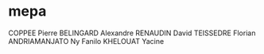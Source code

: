 mepa
====

COPPEE Pierre
BELINGARD Alexandre
RENAUDIN David
TEISSEDRE Florian
ANDRIAMANJATO Ny Fanilo
KHELOUAT Yacine

